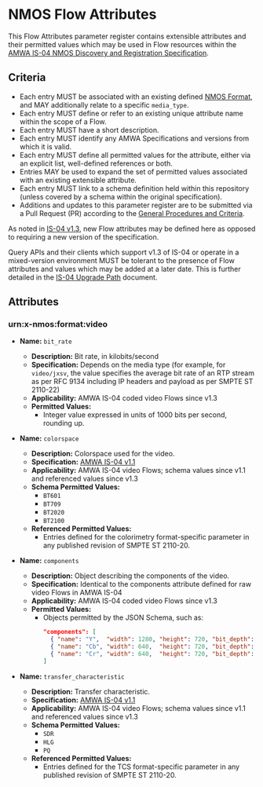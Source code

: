 # NMOS Flow Attributes

This Flow Attributes parameter register contains extensible attributes and their permitted values which may be used in Flow resources within the [AMWA IS-04 NMOS Discovery and Registration Specification](https://specs.amwa.tv/is-04).

## Criteria

- Each entry MUST be associated with an existing defined [NMOS Format](../formats), and MAY additionally relate to a specific `media_type`.
- Each entry MUST define or refer to an existing unique attribute name within the scope of a Flow.
- Each entry MUST have a short description.
- Each entry MUST identify any AMWA Specifications and versions from which it is valid.
- Each entry MUST define all permitted values for the attribute, either via an explicit list, well-defined references or both.
- Entries MAY be used to expand the set of permitted values associated with an existing extensible attribute.
- Each entry MUST link to a schema definition held within this repository (unless covered by a schema within the original specification).
- Additions and updates to this parameter register are to be submitted via a Pull Request (PR) according to the [General Procedures and Criteria](../common/).

As noted in [IS-04 v1.3](https://specs.amwa.tv/is-04/v1.3/docs/4.3._Behaviour_-_Nodes.html#sources--flows), new Flow attributes may be defined here as opposed to requiring a new version of the specification.

Query APIs and their clients which support v1.3 of IS-04 or operate in a mixed-version environment MUST be tolerant to the presence of Flow attributes and values which may be added at a later date. This is further detailed in the [IS-04 Upgrade Path](https://specs.amwa.tv/is-04/v1.3/docs/6.0._Upgrade_Path.html) document.

## Attributes

### urn:x-nmos:format:video

- **Name:** `bit_rate`
  - **Description:** Bit rate, in kilobits/second
  - **Specification:** Depends on the media type (for example, for `video/jxsv`, the value specifies the average bit rate of an RTP stream as per RFC 9134 including IP headers and payload as per SMPTE ST 2110-22)
  - **Applicability:** AMWA IS-04 coded video Flows since v1.3
  - **Permitted Values:**
    - Integer value expressed in units of 1000 bits per second, rounding up.

- **Name:** `colorspace`
  - **Description:** Colorspace used for the video.
  - **Specification:** [AMWA IS-04 v1.1](https://specs.amwa.tv/is-04/v1.1)
  - **Applicability:** AMWA IS-04 video Flows; schema values since v1.1 and referenced values since v1.3
  - **Schema Permitted Values:**
    - `BT601`
    - `BT709`
    - `BT2020`
    - `BT2100`
  - **Referenced Permitted Values:**
    - Entries defined for the colorimetry format-specific parameter in any published revision of SMPTE ST 2110-20.

- **Name:** `components`
  - **Description:** Object describing the components of the video.
  - **Specification:** Identical to the components attribute defined for raw video Flows in AMWA IS-04
  - **Applicability:** AMWA IS-04 coded video Flows since v1.3
  - **Permitted Values:**
    - Objects permitted by the JSON Schema, such as:
      ```json
      "components": [
        { "name": "Y",  "width": 1280, "height": 720, "bit_depth": 10 },
        { "name": "Cb", "width": 640,  "height": 720, "bit_depth": 10 },
        { "name": "Cr", "width": 640,  "height": 720, "bit_depth": 10 }
      ]
      ```

- **Name:** `transfer_characteristic`
  - **Description:** Transfer characteristic.
  - **Specification:** [AMWA IS-04 v1.1](https://specs.amwa.tv/is-04/v1.1)
  - **Applicability:** AMWA IS-04 video Flows; schema values since v1.1 and referenced values since v1.3
  - **Schema Permitted Values:**
    - `SDR`
    - `HLG`
    - `PQ`
  - **Referenced Permitted Values:**
    - Entries defined for the TCS format-specific parameter in any published revision of SMPTE ST 2110-20.
